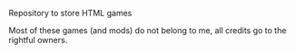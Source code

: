 Repository to store HTML games

Most of these games (and mods) do not belong to me, all credits go to the rightful owners.

